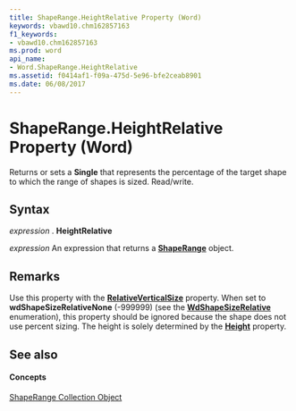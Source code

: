 ```yaml
---
title: ShapeRange.HeightRelative Property (Word)
keywords: vbawd10.chm162857163
f1_keywords:
- vbawd10.chm162857163
ms.prod: word
api_name:
- Word.ShapeRange.HeightRelative
ms.assetid: f0414af1-f09a-475d-5e96-bfe2ceab8901
ms.date: 06/08/2017
---
```



# ShapeRange.HeightRelative Property (Word)

Returns or sets a **Single** that represents the percentage of the target shape to which the range of shapes is sized. Read/write.


## Syntax

 _expression_ . **HeightRelative**

 _expression_ An expression that returns a **[ShapeRange](shaperange-object-word.md)** object.


## Remarks

Use this property with the **[RelativeVerticalSize](shaperange-relativeverticalsize-property-word.md)** property. When set to **wdShapeSizeRelativeNone** (-999999) (see the **[WdShapeSizeRelative](wdshapesizerelative-enumeration-word.md)** enumeration), this property should be ignored because the shape does not use percent sizing. The height is solely determined by the **[Height](shaperange-height-property-word.md)** property.


## See also


#### Concepts


[ShapeRange Collection Object](shaperange-object-word.md)


